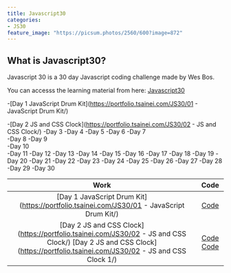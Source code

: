 ```yaml
---
title: Javascript30
categories:
- JS30
feature_image: "https://picsum.photos/2560/600?image=872"
---
```


## What is Javascript30?

Javascript 30 is a 30 day Javascript coding challenge made by Wes Bos.

You can accesss the learning material from here: [Javascript30](https://javascript30.com/)

-[Day 1 JavaScript Drum Kit](https://portfolio.tsainei.com/JS30/01 - JavaScript Drum Kit/)

-[Day 2 JS and CSS Clock](https://portfolio.tsainei.com/JS30/02 - JS and CSS Clock/)
-Day 3
-Day 4
-Day 5
-Day 6
-Day 7  
-Day 8
-Day 9  
-Day 10  
-Day 11
-Day 12
-Day 13
-Day 14
-Day 15
-Day 16
-Day 17
-Day 18
-Day 19
-Day 20
-Day 21
-Day 22
-Day 23
-Day 24
-Day 25
-Day 26
-Day 27
-Day 28
-Day 29
-Day 30


**Work**|**Code**
:-----:|:-----:
[Day 1 JavaScript Drum Kit](https://portfolio.tsainei.com/JS30/01 - JavaScript Drum Kit/)|[Code](https://github.com/tsainei/portfolio/tree/main/JS30/01%20-%20JavaScript%20Drum%20Kit)
[Day 2 JS and CSS Clock](https://portfolio.tsainei.com/JS30/02 - JS and CSS Clock/) [Day 2 JS and CSS Clock](https://portfolio.tsainei.com/JS30/02 - JS and CSS Clock 1/)|[Code](https://github.com/tsainei/portfolio/tree/main/JS30/02%20-%20JS%20and%20CSS%20Clock) [Code](https://github.com/tsainei/portfolio/tree/main/JS30/02%20-%20JS%20and%20CSS%20Clock%201)
 